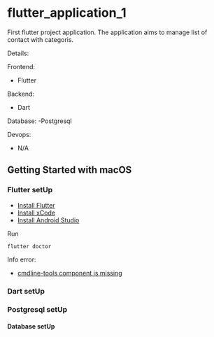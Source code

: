 # flutter_application_1

First flutter project application. The application aims to manage list of contact with categoris.

Details:

Frontend:
- Flutter

Backend:
- Dart

Database:
-Postgresql

Devops:
- N/A

## Getting Started with macOS

### Flutter setUp
- [Install Flutter](https://docs.flutter.dev/get-started/install/macos)
- [Install xCode](https://apps.apple.com/us/app/xcode/id497799835?mt=12)
- [Install Android Studio](https://developer.android.com/studio?gclid=Cj0KCQiA8ICOBhDmARIsAEGI6o39f66VozuRhMIyFv77gAWBHTINDuZPGmpt3AXCYW7IJTYpan1YuHQaAq_zEALw_wcB&gclsrc=aw.ds)

Run
```
flutter doctor
```

Info error:
- [cmdline-tools component is missing](https://stackoverflow.com/questions/68236007/i-am-getting-this-errors-cmdline-tools-component-is-missing-after-installing-f)


### Dart setUp
### Postgresql setUp
#### Database setUp
